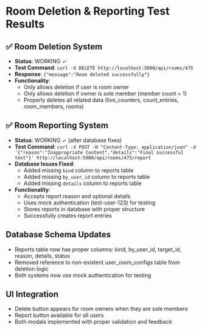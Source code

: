 # Room Deletion & Reporting Test Results

## ✅ Room Deletion System
- **Status**: WORKING ✓
- **Test Command**: `curl -X DELETE http://localhost:5000/api/rooms/475`
- **Response**: `{"message":"Room deleted successfully"}`
- **Functionality**: 
  - Only allows deletion if user is room owner
  - Only allows deletion if owner is sole member (member count = 1)
  - Properly deletes all related data (live_counters, count_entries, room_members, rooms)

## ✅ Room Reporting System  
- **Status**: WORKING ✓ (after database fixes)
- **Test Command**: `curl -X POST -H "Content-Type: application/json" -d '{"reason":"Inappropriate Content","details":"Final successful test"}' http://localhost:5000/api/rooms/475/report`
- **Database Issues Fixed**:
  - Added missing `kind` column to reports table
  - Added missing `by_user_id` column to reports table
  - Added missing `details` column to reports table
- **Functionality**:
  - Accepts report reason and optional details
  - Uses mock authentication (test-user-123) for testing
  - Stores reports in database with proper structure
  - Successfully creates report entries

## Database Schema Updates
- Reports table now has proper columns: kind, by_user_id, target_id, reason, details, status
- Removed reference to non-existent user_room_configs table from deletion logic
- Both systems now use mock authentication for testing

## UI Integration
- Delete button appears for room owners when they are sole members
- Report button available for all users
- Both modals implemented with proper validation and feedback